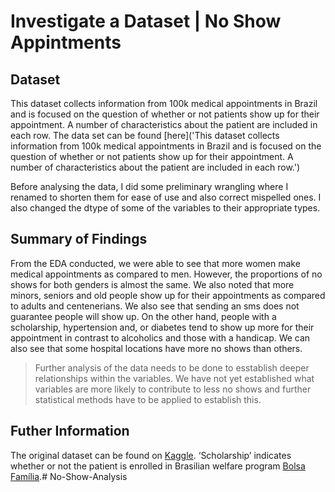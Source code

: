# Investigate a Dataset | No Show Appintments



## Dataset

This dataset collects information from 100k medical appointments in Brazil and is focused on the question of whether or not patients show up for their appointment. A number of characteristics about the patient are included in each row. The data set can be found [here]('This dataset collects information from 100k medical appointments in Brazil and is focused on the question of whether or not patients show up for their appointment. A number of characteristics about the patient are included in each row.')

Before analysing the data, I did some preliminary wrangling where I renamed to shorten them for ease of use and also correct mispelled ones. I also changed the dtype of some of the variables to their appropriate types.



## Summary of Findings

From the EDA conducted, we were able to see that more women make medical appointments as compared to men. However, the proportions of no shows for both genders is almost the same. We also noted that more minors, seniors and old people show up for their appointments as compared to adults and centenerians. We also see that sending an sms does not guarantee people will show up. On the other hand, people with a scholarship, hypertension and, or diabetes tend to show up more for their appointment in contrast to alcoholics and those with a handicap. We can also see that some hospital locations have more no shows than others.

 > Further analysis of the data needs to be done to esstablish deeper relationships within the variables. We have not yet established what variables are more likely to contribute to less no shows and further statistical methods have to be applied to establish this.

## Futher Information

The original dataset can be found on [Kaggle]('https://www.kaggle.com/joniarroba/noshowappointments'). ‘Scholarship’ indicates whether or not the patient is enrolled in Brasilian welfare program [Bolsa Família]('https://en.wikipedia.org/wiki/Bolsa_Fam%C3%ADlia').# No-Show-Analysis
